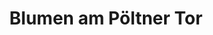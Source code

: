 ---
title: "Blumen am Pöltner Tor"
url: /weilheim-in-oberbayern/blumen-am-poeltner-tor/
shop: Blumen
---